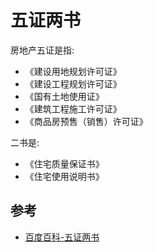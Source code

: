 # 五证两书

房地产五证是指:

- 《建设用地规划许可证》
- 《建设工程规划许可证》
- 《国有土地使用证》
- 《建筑工程施工许可证》
- 《商品房预售（销售）许可证》

二书是:

- 《住宅质量保证书》
- 《住宅使用说明书》

## 参考
- [百度百科-五证两书](https://baike.baidu.com/item/%E4%BA%94%E8%AF%81%E4%B8%A4%E4%B9%A6/7342454?fr=aladdin)
